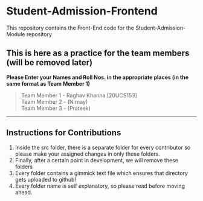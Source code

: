 # Student-Admission-Frontend

This repository contains the Front-End code for the Student-Admission-Module repository

## This is here as a practice for the team members (will be removed later)

**Please Enter your Names and Roll Nos. in the appropriate places (in the same format as Team Member 1)**

> Team Member 1 - Raghav Khanna [20UCS153] <br />
> Team Member 2 - (Nirnay) <br />
> Team Member 3 - (Prateek) <br />

---

## Instructions for Contributions

1. Inside the src folder, there is a separate folder for every contributor so please make your assigned changes in only those folders.
1. Finally, after a certain point in development, we will remove these folders
1. Every folder contains a gimmick text file which ensures that directory gets uploaded to github!
1. Every folder name is self explanatory, so please read before moving ahead.
